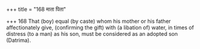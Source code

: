 +++
title = "168 माता पिता"

+++
168	That (boy) equal (by caste) whom his mother or his father affectionately give, (confirming the gift) with (a libation of) water, in times of distress (to a man) as his son, must be considered as an adopted son (Datrima).